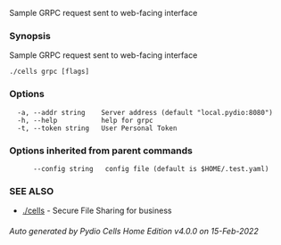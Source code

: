 Sample GRPC request sent to web-facing interface

### Synopsis

Sample GRPC request sent to web-facing interface

```
./cells grpc [flags]
```

### Options

```
  -a, --addr string    Server address (default "local.pydio:8080")
  -h, --help           help for grpc
  -t, --token string   User Personal Token
```

### Options inherited from parent commands

```
      --config string   config file (default is $HOME/.test.yaml)
```

### SEE ALSO

* [./cells](./cells)	 - Secure File Sharing for business

###### Auto generated by Pydio Cells Home Edition v4.0.0 on 15-Feb-2022
